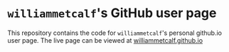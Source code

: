 # `williammetcalf`'s GitHub user page

This repository contains the code for `williammetcalf`'s personal github.io user page. The live page can be viewed at [williammetcalf.github.io](https://williammetcalf.github.io)
